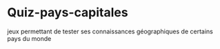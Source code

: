 # Quiz-pays-capitales
jeux permettant de tester ses connaissances géographiques de certains pays du monde 
